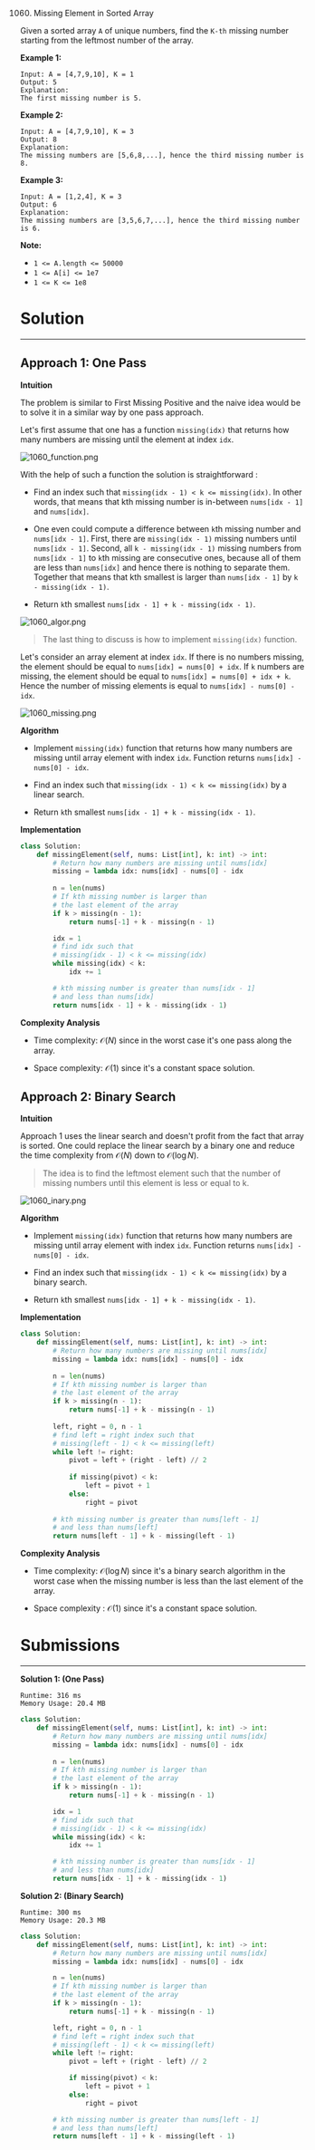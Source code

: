 1060. Missing Element in Sorted Array

Given a sorted array `A` of unique numbers, find the `K-th` missing number starting from the leftmost number of the array.

 

**Example 1:**
```
Input: A = [4,7,9,10], K = 1
Output: 5
Explanation: 
The first missing number is 5.
```

**Example 2:**
```
Input: A = [4,7,9,10], K = 3
Output: 8
Explanation: 
The missing numbers are [5,6,8,...], hence the third missing number is 8.
```

**Example 3:**
```
Input: A = [1,2,4], K = 3
Output: 6
Explanation: 
The missing numbers are [3,5,6,7,...], hence the third missing number is 6.
```

**Note:**

* `1 <= A.length <= 50000`
* `1 <= A[i] <= 1e7`
* `1 <= K <= 1e8`

# Solution
---
## Approach 1: One Pass
**Intuition**

The problem is similar to First Missing Positive and the naive idea would be to solve it in a similar way by one pass approach.

Let's first assume that one has a function `missing(idx)` that returns how many numbers are missing until the element at index `idx`.

![1060_function.png](img/1060_function.png)

With the help of such a function the solution is straightforward :

* Find an index such that `missing(idx - 1) < k <= missing(idx)`. In other words, that means that kth missing number is in-between `nums[idx - 1]` and `nums[idx]`.

* One even could compute a difference between `k`th missing number and `nums[idx - 1]`. First, there are `missing(idx - 1)` missing numbers until `nums[idx - 1]`. Second, all `k - missing(idx - 1)` missing numbers from `nums[idx - 1]` to `k`th missing are consecutive ones, because all of them are less than `nums[idx]` and hence there is nothing to separate them. Together that means that kth smallest is larger than `nums[idx - 1]` by `k - missing(idx - 1)`.

* Return `k`th smallest `nums[idx - 1] + k - missing(idx - 1)`.

![1060_algor.png](img/1060_algor.png)

>The last thing to discuss is how to implement `missing(idx)` function.

Let's consider an array element at index `idx`. If there is no numbers missing, the element should be equal to `nums[idx] = nums[0] + idx`. If `k` numbers are missing, the element should be equal to `nums[idx] = nums[0] + idx + k`. Hence the number of missing elements is equal to `nums[idx] - nums[0] - idx`.

![1060_missing.png](img/1060_missing.png)

**Algorithm**

* Implement `missing(idx)` function that returns how many numbers are missing until array element with index `idx`. Function returns `nums[idx] - nums[0] - idx`.

* Find an index such that `missing(idx - 1) < k <= missing(idx)` by a linear search.

* Return `k`th smallest `nums[idx - 1] + k - missing(idx - 1)`.

**Implementation**

```python
class Solution:
    def missingElement(self, nums: List[int], k: int) -> int:
        # Return how many numbers are missing until nums[idx]
        missing = lambda idx: nums[idx] - nums[0] - idx
                
        n = len(nums)
        # If kth missing number is larger than 
        # the last element of the array
        if k > missing(n - 1):
            return nums[-1] + k - missing(n - 1) 

        idx = 1
        # find idx such that 
        # missing(idx - 1) < k <= missing(idx)
        while missing(idx) < k:
            idx += 1

        # kth missing number is greater than nums[idx - 1]
        # and less than nums[idx]
        return nums[idx - 1] + k - missing(idx - 1)
```

**Complexity Analysis**

* Time complexity: $\mathcal{O}(N)$ since in the worst case it's one pass along the array.

* Space complexity: $\mathcal{O}(1)$ since it's a constant space solution.

## Approach 2: Binary Search
**Intuition**

Approach 1 uses the linear search and doesn't profit from the fact that array is sorted. One could replace the linear search by a binary one and reduce the time complexity from $\mathcal{O}(N)$ down to $\mathcal{O}(\log N)$.

>The idea is to find the leftmost element such that the number of missing numbers until this element is less or equal to k.

![1060_inary.png](img/1060_inary.png)

**Algorithm**

* Implement `missing(idx)` function that returns how many numbers are missing until array element with index `idx`. Function returns `nums[idx] - nums[0] - idx`.

* Find an index such that `missing(idx - 1) < k <= missing(idx)` by a binary search.

* Return `k`th smallest `nums[idx - 1] + k - missing(idx - 1)`.

**Implementation**

```python
class Solution:
    def missingElement(self, nums: List[int], k: int) -> int:
        # Return how many numbers are missing until nums[idx]
        missing = lambda idx: nums[idx] - nums[0] - idx
            
        n = len(nums)
        # If kth missing number is larger than 
        # the last element of the array
        if k > missing(n - 1):
            return nums[-1] + k - missing(n - 1) 
        
        left, right = 0, n - 1
        # find left = right index such that 
        # missing(left - 1) < k <= missing(left)
        while left != right:
            pivot = left + (right - left) // 2
            
            if missing(pivot) < k:
                left = pivot + 1
            else:
                right = pivot 
        
        # kth missing number is greater than nums[left - 1]
        # and less than nums[left]
        return nums[left - 1] + k - missing(left - 1) 
```

**Complexity Analysis**

* Time complexity: $\mathcal{O}(\log N)$ since it's a binary search algorithm in the worst case when the missing number is less than the last element of the array.

* Space complexity : $\mathcal{O}(1)$ since it's a constant space solution.

# Submissions
---
**Solution 1: (One Pass)**
```
Runtime: 316 ms
Memory Usage: 20.4 MB
```
```python
class Solution:
    def missingElement(self, nums: List[int], k: int) -> int:
        # Return how many numbers are missing until nums[idx]
        missing = lambda idx: nums[idx] - nums[0] - idx
                
        n = len(nums)
        # If kth missing number is larger than 
        # the last element of the array
        if k > missing(n - 1):
            return nums[-1] + k - missing(n - 1) 

        idx = 1
        # find idx such that 
        # missing(idx - 1) < k <= missing(idx)
        while missing(idx) < k:
            idx += 1

        # kth missing number is greater than nums[idx - 1]
        # and less than nums[idx]
        return nums[idx - 1] + k - missing(idx - 1)
```

**Solution 2: (Binary Search)**
```
Runtime: 300 ms
Memory Usage: 20.3 MB
```
```python
class Solution:
    def missingElement(self, nums: List[int], k: int) -> int:
        # Return how many numbers are missing until nums[idx]
        missing = lambda idx: nums[idx] - nums[0] - idx

        n = len(nums)
        # If kth missing number is larger than 
        # the last element of the array
        if k > missing(n - 1):
            return nums[-1] + k - missing(n - 1) 

        left, right = 0, n - 1
        # find left = right index such that 
        # missing(left - 1) < k <= missing(left)
        while left != right:
            pivot = left + (right - left) // 2

            if missing(pivot) < k:
                left = pivot + 1
            else:
                right = pivot 

        # kth missing number is greater than nums[left - 1]
        # and less than nums[left]
        return nums[left - 1] + k - missing(left - 1) 
```